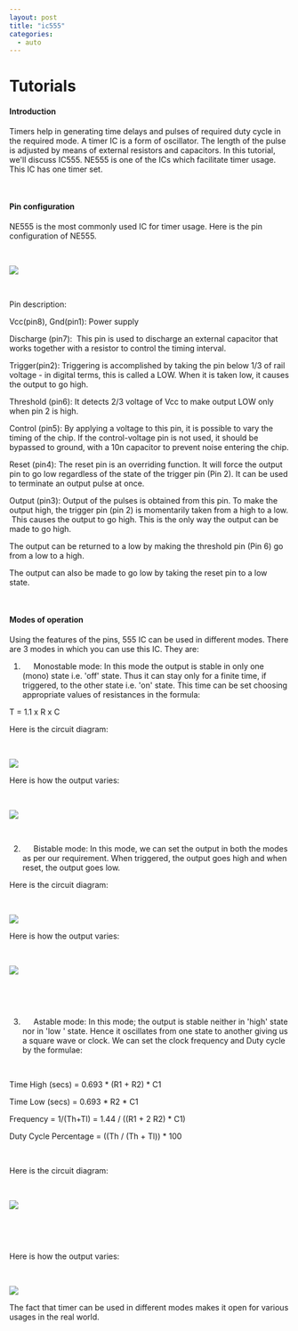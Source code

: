 ```yaml
---
layout: post
title: "ic555"
categories:
  - auto
---
```

# Tutorials

#### Introduction

Timers help in generating time delays and pulses of required duty cycle in the required mode. A timer IC is a form of oscillator. The length of the pulse is adjusted by means of external resistors and capacitors. In this tutorial, we'll discuss IC555. NE555 is one of the ICs which facilitate timer usage. This IC has one timer set.

 

#### Pin configuration

NE555 is the most commonly used IC for timer usage. Here is the pin configuration of NE555.

 

![][1]

 

Pin description:

Vcc(pin8), Gnd(pin1): Power supply

Discharge (pin7):  This pin is used to discharge an external capacitor that works together with a resistor to control the timing interval.

Trigger(pin2): Triggering is accomplished by taking the pin below 1/3 of rail voltage - in digital terms, this is called a LOW. When it is taken low, it causes the output to go high.

Threshold (pin6): It detects 2/3 voltage of Vcc to make output LOW only when pin 2 is high.

Control (pin5): By applying a voltage to this pin, it is possible to vary the timing of the chip. If the control-voltage pin is not used, it should be bypassed to ground, with a 10n capacitor to prevent noise entering the chip.

Reset (pin4): The reset pin is an overriding function. It will force the output pin to go low regardless of the state of the trigger pin (Pin 2). It can be used to terminate an output pulse at once.

Output (pin3): Output of the pulses is obtained from this pin. To make the output high, the trigger pin (pin 2) is momentarily taken from a high to a low.  This causes the output to go high. This is the only way the output can be made to go high.

The output can be returned to a low by making the threshold pin (Pin 6) go from a low to a high.

The output can also be made to go low by taking the reset pin to a low state.

 

#### Modes of operation

Using the features of the pins, 555 IC can be used in different modes. There are 3 modes in which you can use this IC. They are:

1.      Monostable mode: In this mode the output is stable in only one (mono) state i.e. 'off' state. Thus it can stay only for a finite time, if triggered, to the other state i.e. 'on' state. This time can be set choosing appropriate values of resistances in the formula:

T = 1.1 x R x C

Here is the circuit diagram:

 

![][2]

Here is how the output varies:

 

![][3]

 

2.      Bistable mode: In this mode, we can set the output in both the modes as per our requirement. When triggered, the output goes high and when reset, the output goes low.

Here is the circuit diagram:

 

![][4]

Here is how the output varies:

 

![][5]

 

 

3.      Astable mode: In this mode; the output is stable neither in 'high' state nor in 'low ' state. Hence it oscillates from one state to another giving us a square wave or clock. We can set the clock frequency and Duty cycle by the formulae:

 

Time High (secs) = 0.693 * (R1 + R2) * C1

Time Low (secs) = 0.693 * R2 * C1

Frequency = 1/(Th+Tl) = 1.44 / ((R1 + 2 R2) * C1)

Duty Cycle Percentage = ((Th / (Th + Tl)) * 100

 

Here is the circuit diagram:

 

![][6]

 

 

Here is how the output varies:

 

![][7]

The fact that timer can be used in different modes makes it open for various usages in the real world.

 

[1]: https://lh4.googleusercontent.com/vCUptYVmDF2mlXOw9-D7f9lCp0pXm9CiVmgd7H0Psd8-VEZQzDWqMilMgCgIT1jNTpleUbq_phxMynkcfpEs0Ahy8d-6XVwiQOP-wcpA75lZiv_xBmv5HyPL
[2]: https://lh4.googleusercontent.com/gQBy_EBgHupZ6QwC8BQOgwxn0rDfyiIIEPIUfRKgIkyKmvFDVnjrYkEHk5teNz6sM732cZrs2Ki8hD8FReodIHdpjeKjjDzHNkBfook3xzYVupMFQ8ImspE4
[3]: https://lh3.googleusercontent.com/SpiqF6S5cETHCoeP-20Jg5A-nCDrqgSAUWzxkl4Wtn8T7eez89vPL4tQO5ZKD6p8s7zscBDIIV6Ko5lrnIQl_gd0npf88VcBRsuchgKu5MubG-YHfSKIc3bd
[4]: https://lh3.googleusercontent.com/4pxR0AsHC6C2K3FvVLipo2sCdndA7Naor_Adm-sD4vr4aNW45Rq4OfiTspz8-WKRcRm4lgT1BBpDQBMsUhg9D5diUuXyMFObMZlDYmXpdwpJCSRnVMwy3n4N
[5]: https://lh5.googleusercontent.com/XaU_Ne_9YbDYdi_Jzdzh3GYSzcI5kUFD57yno3_DXWda88zSQAo_JEI3iltjUi9chldZhMl4GAfI74OBtyM_qRETy8XV3v_VWPvt0pwru-YtWFJzew9r4UKW
[6]: https://lh6.googleusercontent.com/OcK7PgNeAlX0HzsCHgMAMuMx8I73b345axOOS1Nd8akfJuOUZISSaBsaikhePCr7NQQSW3TkCPR4tC0IafWHn1iMaEo6ImDmtHPhYNY6AYpJq3qci7rnRUCK
[7]: https://lh5.googleusercontent.com/0Bs64BkP0d_CbC24yKSI4uNsUqO2UyTzyQTtJQ_YnQC7GIK0ZDwJUeLEIqgeGMH--mYdKppjQNjaISlg6TCvrbunf32-TEHC_VT6lHY-zlAkYJIaV_qhwOS7
